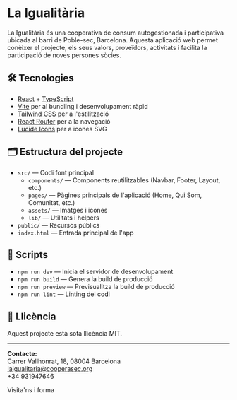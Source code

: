 # La Igualitària

La Igualitària és una cooperativa de consum autogestionada i participativa ubicada al barri de Poble-sec, Barcelona. Aquesta aplicació web permet conèixer el projecte, els seus valors, proveïdors, activitats i facilita la participació de noves persones sòcies.

## 🛠️ Tecnologies

- [React](https://react.dev/) + [TypeScript](https://www.typescriptlang.org/)
- [Vite](https://vitejs.dev/) per al bundling i desenvolupament ràpid
- [Tailwind CSS](https://tailwindcss.com/) per a l'estilització
- [React Router](https://reactrouter.com/) per a la navegació
- [Lucide Icons](https://lucide.dev/) per a icones SVG


## 🗂️ Estructura del projecte

- `src/` — Codi font principal
  - `components/` — Components reutilitzables (Navbar, Footer, Layout, etc.)
  - `pages/` — Pàgines principals de l'aplicació (Home, Qui Som, Comunitat, etc.)
  - `assets/` — Imatges i icones
  - `lib/` — Utilitats i helpers
- `public/` — Recursos públics
- `index.html` — Entrada principal de l'app

## 🚀 Scripts

- `npm run dev` — Inicia el servidor de desenvolupament
- `npm run build` — Genera la build de producció
- `npm run preview` — Previsualitza la build de producció
- `npm run lint` — Linting del codi

## 📄 Llicència

Aquest projecte està sota llicència MIT.

---

**Contacte:**  
Carrer Vallhonrat, 18, 08004 Barcelona  
laigualitaria@cooperasec.org  
+34 931947646

Visita'ns i forma
